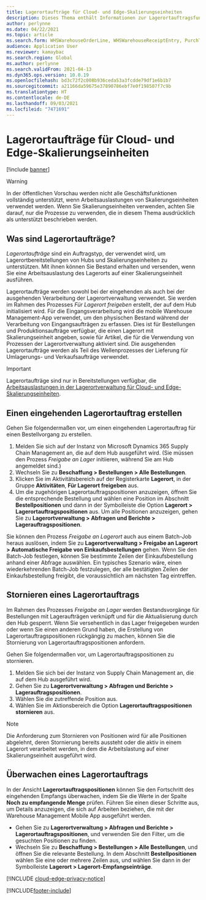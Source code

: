 ```yaml
---
title: Lagerortaufträge für Cloud- und Edge-Skalierungseinheiten
description: Dieses Thema enthält Informationen zur Lagerortauftragsfunktion, die als Teil der Arbeitsauslastung der Lagerort-Skalierungseinheit verwendet wird.
author: perlynne
ms.date: 04/22/2021
ms.topic: article
ms.search.form: WHSWarehouseOrderLine, WHSWarehouseReceiptEntry, PurchTable
audience: Application User
ms.reviewer: kamaybac
ms.search.region: Global
ms.author: perlynne
ms.search.validFrom: 2021-04-13
ms.dyn365.ops.version: 10.0.19
ms.openlocfilehash: bd3c72f2c008b936ceda53a3fcdde79df1e6b1b7
ms.sourcegitcommit: a21166da59675e37890786ebf7e0f198507f7c9b
ms.translationtype: HT
ms.contentlocale: de-DE
ms.lasthandoff: 09/03/2021
ms.locfileid: "7471691"
---
```

# <a name="warehouse-orders-for-cloud-and-edge-scale-units"></a>Lagerortaufträge für Cloud- und Edge-Skalierungseinheiten

[!include [banner](../includes/banner.md)]

> [!WARNING]
> In der öffentlichen Vorschau werden nicht alle Geschäftsfunktionen vollständig unterstützt, wenn Arbeitsauslastungen von Skalierungseinheiten verwendet werden. Wenn Sie Skalierungseinheiten verwenden, achten Sie darauf, nur die Prozesse zu verwenden, die in diesem Thema ausdrücklich als unterstützt beschrieben werden.

## <a name="what-are-warehouse-orders"></a>Was sind Lagerortaufträge?

*Lagerortaufträge* sind ein Auftragstyp, der verwendet wird, um Lagerortbereitstellungen von Hubs und Skalierungseinheiten zu unterstützen. Mit ihnen können Sie Bestand erhalten und versenden, wenn Sie eine Arbeitsauslastung des Lagerorts auf einer Skalierungseinheit ausführen.

Lagerortaufträge werden sowohl bei der eingehenden als auch bei der ausgehenden Verarbeitung der Lagerortverwaltung verwendet. Sie werden im Rahmen des Prozesses *Für Lagerort freigeben* erstellt, der auf dem Hub initialisiert wird.
Für die Eingangsverarbeitung wird die mobile Warehouse Management-App verwendet, um den physischen Bestand während der Verarbeitung von Eingangsaufträgen zu erfassen. Dies ist für Bestellungen und Produktionsaufträge verfügbar, die einen Lagerort mit Skalierungseinheit angeben, sowie für Artikel, die für die Verwendung von Prozessen der Lagerortverwaltung aktiviert sind.
Die ausgehenden Lagerortaufträge werden als Teil des Wellenprozesses der Lieferung für Umlagerungs- und Verkaufsaufträge verwendet.

> [!IMPORTANT]
> Lagerortaufträge sind nur in Bereitstellungen verfügbar, die [Arbeitsauslastungen in der Lagerortverwaltung für Cloud- und Edge-Skalierungseinheiten](cloud-edge-workload-warehousing.md).

## <a name="create-an-inbound-warehouse-order"></a>Einen eingehenden Lagerortauftrag erstellen

Gehen Sie folgendermaßen vor, um einen eingehenden Lagerortauftrag für einen Bestellvorgang zu erstellen.

1. Melden Sie sich auf der Instanz von Microsoft Dynamics 365 Supply Chain Management an, die auf dem Hub ausgeführt wird. (Sie müssen den Prozess *Freigabe an Lager* initiieren, während Sie am Hub angemeldet sind.)
1. Wechseln Sie zu **Beschaffung \> Bestellungen \> Alle Bestellungen**.
1. Klicken Sie im Aktivitätsbereich auf der Registerkarte **Lagerort**, in der Gruppe **Aktivitäten**, **Für Lagerort freigeben** aus.
1. Um die zugehörigen Lagerortauftragspositionen anzuzeigen, öffnen Sie die entsprechende Bestellung und wählen eine Position im Abschnitt **Bestellpositionen** und dann in der Symbolleiste die Option **Lagerort \> Lagerortauftragspositionen** aus. Um alle Positionen anzuzeigen, gehen Sie zu **Lagerortverwaltung \> Abfragen und Berichte \> Lagerauftragspositionen**.

Sie können den Prozess *Freigabe an Lagerort* auch aus einem Batch-Job heraus auslösen, indem Sie zu **Lagerortverwaltung > Freigabe an Lagerort > Automatische Freigabe von Einkaufsbestellungen** gehen. Wenn Sie den Batch-Job festlegen, können Sie bestimmte Zeilen der Einkaufsbestellung anhand einer Abfrage auswählen. Ein typisches Szenario wäre, einen wiederkehrenden Batch-Job festzulegen, der alle bestätigten Zeilen der Einkaufsbestellung freigibt, die voraussichtlich am nächsten Tag eintreffen.

## <a name="cancel-a-warehouse-order"></a>Stornieren eines Lagerortauftrags

Im Rahmen des Prozesses *Freigabe an Lager* werden Bestandsvorgänge für Bestellungen mit Lageraufträgen verknüpft und für die Aktualisierung durch den Hub gesperrt. Wenn Sie versehentlich in das Lager freigegeben wurden oder wenn Sie einen anderen Grund haben, die Erstellung von Lagerortauftragspositionen rückgängig zu machen, können Sie die Stornierung von Lagerortauftragspositionen anfordern.

Gehen Sie folgendermaßen vor, um Lagerortauftragspositionen zu stornieren.

1. Melden Sie sich bei der Instanz von Supply Chain Management an, die auf dem Hub ausgeführt wird.
1. Gehen Sie zu **Lagerortverwaltung \> Abfragen und Berichte \> Lagerauftragspositionen**.
1. Wählen Sie die zutreffende Position aus.
1. Wählen Sie im Aktionsbereich die Option **Lagerortauftragspositionen stornieren** aus.

> [!NOTE]
> Die Anforderung zum Stornieren von Positionen wird für alle Positionen abgelehnt, deren Stornierung bereits aussteht oder die aktiv in einem Lagerort verarbeitet werden, in dem die Arbeitslastung auf einer Skalierungseinheit ausgeführt wird.

## <a name="monitor-a-warehouse-order"></a>Überwachen eines Lagerortauftrags

In der Ansicht **Lagerortauftragspositionen** können Sie den Fortschritt des eingehenden Empfangs überwachen, indem Sie die Werte in der Spalte **Noch zu empfangende Menge** prüfen. Führen Sie einen dieser Schritte aus, um Details anzuzeigen, die sich auf Arbeiten beziehen, die mit der Warehouse Management Mobile App ausgeführt werden.

- Gehen Sie zu **Lagerortverwaltung \> Abfragen und Berichte \> Lagerortauftragspositionen**, und verwenden Sie den Filter, um die gesuchten Positionen zu finden.
- Wechseln Sie zu **Beschaffung \> Bestellungen \> Alle Bestellungen**, und öffnen Sie die relevante Bestellung. In dem Abschnitt **Bestellpositionen** wählen Sie eine oder mehrere Zeilen aus, und wählen Sie dann in der Symbolleiste **Lagerort \> Lagerort-Empfangseinträge**.

[!INCLUDE [cloud-edge-privacy-notice](../../includes/cloud-edge-privacy-notice.md)]


[!INCLUDE[footer-include](../../includes/footer-banner.md)]
